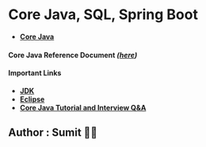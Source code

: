 # Core Java, SQL, Spring Boot

* **[Core Java](https://github.com/snjava/FSD-240423/tree/main/code/corejava)**
#### Core Java Reference Document _([here](https://github.com/snjava/FSD-240423/blob/main/docs/CoreJava.docx))_


#### Important Links

* **[JDK](https://www.oracle.com/java/technologies/downloads/)**
* **[Eclipse](https://www.eclipse.org/downloads/download.php?file=/technology/epp/downloads/release/2023-06/R/eclipse-jee-2023-06-R-win32-x86_64.zip)**
* **[Core Java Tutorial and Interview Q&A](https://javainbeats.com/#/)**

## Author : Sumit :technologist:
